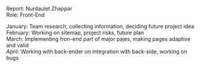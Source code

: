 Report: Nurdaulet Zhappar<br>
Role: Front-End

January: Team research, collecting information, deciding future project idea<br>
February: Working on sitemap, project risks, future plan<br>
March: Implementing fron-end part of major pajes, making pages adaptive and valid<br>
April: Working with back-ender on integration with back-side, working on bugs
